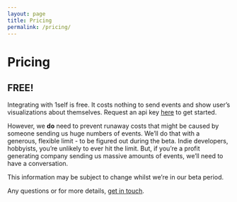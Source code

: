 ```yaml
---
layout: page
title: Pricing
permalink: /pricing/
---
```


# Pricing

## FREE!

Integrating with 1self is free. It costs nothing to send events and show user’s visualizations about themselves. Request an api key [here](/api) to get started.

However, we **do** need to prevent runaway costs that might be caused by someone sending us huge numbers of events. We’ll do that with a generous, flexible limit - to be figured out during the beta. Indie developers, hobbyists, you’re unlikely to ever hit the limit. But, if you’re a profit generating company sending us massive amounts of events, we’ll need to have a conversation.

This information may be subject to change whilst we’re in our beta period.

Any questions or for more details, [get in touch](mailto:team@1self.co).
